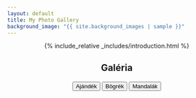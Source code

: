 ```yaml
---
layout: default
title: My Photo Gallery
background_image: "{{ site.background_images | sample }}"
---
```


<style>
  .center-text {
    text-align: center;
    margin: 0 auto;
    max-width: 800px;
  }

  .center-buttons {
    text-align: center;
    margin-top: 20px;
  }

  .gallery-container {
    position: fixed;
    top: 0;
    left: 0;
    right: 0;
    bottom: 0;
    background-color: rgba(0, 0, 0, 0.8);
    display: flex;
    justify-content: center;
    align-items: center;
    z-index: 9999;
  }

  #hidden-gallery img {
    max-width: 70%;
    max-height: 70vh;
  }
</style>

<div class="center-text">
  {% include_relative _includes/introduction.html %}
</div>

<!-- Galéria section -->
<div class="center-text">
  <h2>Galéria</h2>
  <!-- Add any additional content or description for the gallery here -->
</div>

<!-- Buttons to trigger the galleries -->
<div class="center-buttons">
  <button id="gallery-button1" onclick="showGallery('ajandek')">Ajándék</button>
  <button id="gallery-button2" onclick="showGallery('bogrek')">Bögrék</button>
  <button id="gallery-button3" onclick="showGallery('mandalak')">Mandalák</button>
</div>

<!-- Hidden gallery container -->
<div id="hidden-gallery" style="display: none;"></div>

<!-- Script to initialize PhotoSwipe from the gallery links -->
<script>
  function initPhotoSwipeFromDOM(gallerySelector) {
    var parseThumbnailElements = function(el) {
      // Function to parse gallery links and return PhotoSwipe items array
      // You may need to modify this based on your specific image source
      var thumbElements = el.childNodes;
      var items = [];
      for (var i = 0; i < thumbElements.length; i++) {
        var linkEl = thumbElements[i].querySelector('a');
        var size = linkEl.getAttribute('data-size').split('x');
        var item = {
          src: linkEl.getAttribute('href'),
          w: parseInt(size[0], 10),
          h: parseInt(size[1], 10),
          title: linkEl.getAttribute('data-title')
        };
        items.push(item);
      }
      return items;
    };

    // Function to open the PhotoSwipe gallery
    var openPhotoSwipe = function(index, galleryElement) {
      var pswpElement = document.querySelectorAll('.pswp')[0];
      var items = parseThumbnailElements(galleryElement);
      var options = {
        // Your options for PhotoSwipe (e.g., shareButtons, fullscreen, etc.)
        index: index
      };
      var gallery = new PhotoSwipe(pswpElement, PhotoSwipeUI_Default, items, options);
      gallery.init();
    };

    // Find the gallery links within the specified selector
    var galleryElements = document.querySelectorAll(gallerySelector);
    for (var i = 0; i < galleryElements.length; i++) {
      galleryElements[i].setAttribute('data-pswp-uid', i + 1);
      galleryElements[i].onclick = function(e) {
        e.preventDefault();
        var index = parseInt(this.getAttribute('data-pswp-uid'), 10) - 1;
        openPhotoSwipe(index, this);
      };
    }
  }
</script>

<!-- Initialize PhotoSwipe after the content is loaded -->
<script>
  document.addEventListener('DOMContentLoaded', function () {
    initPhotoSwipeFromDOM('#hidden-gallery');
  });
</script>
